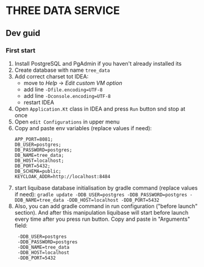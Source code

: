 # THREE DATA SERVICE

## Dev guid

### First start

1. Install PostgreSQL and PgAdmin if you haven't already installed its
2. Create database with name `tree_data`
3. Add correct charset tot IDEA:
    - move to  *Help* -> *Edit custom VM option*
    - add line `-Dfile.encoding=UTF-8`
    - add line `-Dconsole.encoding=UTF-8`
    - restart IDEA
4. Open `Application.Kt` class in IDEA and press `Run` button snd stop at once
5. Open `edit Configurations` in upper menu
6. Copy and paste env variables (replace values if need):
      ```shell
    APP_PORT=8081;
    DB_USER=postgres;
    DB_PASSWORD=postgres;
    DB_NAME=tree_data;
    DB_HOST=localhost;
    DB_PORT=5432;
    DB_SCHEMA=public;
    KEYCLOAK_ADDR=http://localhost:8484
    ```
7. start liquibase database initialisation by gradle command (replace values if need):
   `gradle update -DDB_USER=postgres -DDB_PASSWORD=postgres -DDB_NAME=tree_data -DDB_HOST=localhost -DDB_PORT=5432`
8. Also, you can add gradle command in run configuration ("before launch" section).
   And after this manipulation liquibase will start before launch every time after you press run button.
   Copy and paste in "Arguments" field:
   ```shell
    -DDB_USER=postgres
    -DDB_PASSWORD=postgres
    -DDB_NAME=tree_data
    -DDB_HOST=localhost
    -DDB_PORT=5432
   ```

